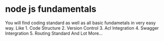 # node js fundamentals 

You will find coding standard as well as all basic fundametals in very easy way.
Like
    1. Code Structure
    2. Version Control
    3. Acl Integration
    4. Swagger Intergration
    5. Routing Standard
And Lot More...
